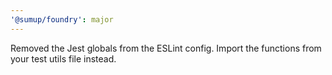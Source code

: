 ```yaml
---
'@sumup/foundry': major
---
```


Removed the Jest globals from the ESLint config. Import the functions from your test utils file instead.
